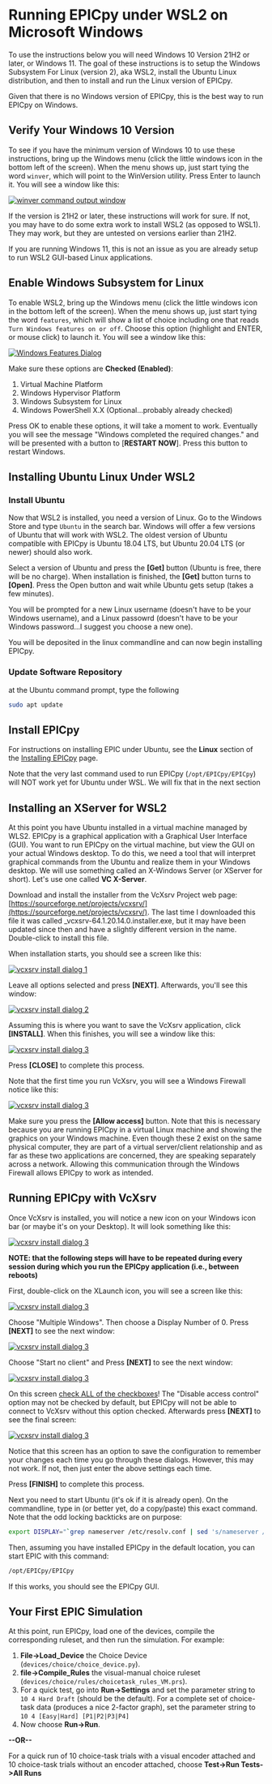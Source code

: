 # Running EPICpy under WSL2 on Microsoft Windows

To use the instructions below you will need Windows 10 Version 21H2 or later, or Windows 11. The goal of these instructions is to setup the Windows Subsystem For Linux (version 2), aka WSL2, install the Ubuntu Linux distribution, and then to install and run the Linux version of EPICpy.

Given that there is no Windows version of EPICpy, this is the best way to run EPICpy on Windows.

## Verify Your Windows 10 Version

To see if you have the minimum version of Windows 10 to use these instructions, bring up the Windows menu (click the little windows icon in the bottom left of the screen). When the menu shows up, just start tying the word `winver`, which will point to the WinVersion utility. Press Enter to launch it. You will see a window like this:

[![winver command output window](resources/images/winver_output.png)](resources/images/winver_output.png)

If the version is 21H2 or later, these instructions will work for sure. If not, you may have to do some extra work to install WSL2 (as opposed to WSL1). They may work, but they are untested on versions earlier than 21H2.

If you are running Windows 11, this is not an issue as you are already setup to run WSL2 GUI-based Linux applications.

## Enable Windows Subsystem for Linux
To enable WSL2, bring up the Windows menu (click the little windows icon in the bottom left of the screen). When the menu shows up, just start tying the word `features`, which will show a list of choice including one that reads `Turn Windows features on or off`. Choose this option (highlight and ENTER, or mouse click) to launch it. You will see a window like this:

[![Windows Features Dialog](resources/images/windows_features.png)](resources/images/windows_features.png)

Make sure these options are **Checked (Enabled)**:

1. Virtual Machine Platform
2. Windows Hypervisor Platform
3. Windows Subsystem for Linux
4. Windows PowerShell X.X (Optional...probably already checked)

Press OK to enable these options, it will take a moment to work. Eventually you will see the message "Windows completed the required changes." and will be presented with a button to [**RESTART NOW**]. Press this button to restart Windows.

## Installing Ubuntu Linux Under WSL2

### Install Ubuntu

Now that WSL2 is installed, you need a version of Linux. Go to the Windows Store and type `Ubuntu` in the search bar. Windows will offer a few versions of Ubuntu that will work with WSL2. The oldest version of Ubuntu compatible with EPICpy is Ubuntu 18.04 LTS, but Ubuntu 20.04 LTS (or newer) should also work.

Select a version of Ubuntu and press the **[Get]** button (Ubuntu is free, there will be no charge). When installation is finished, the **[Get]** button turns to **[Open]**. Press the Open button and wait while Ubuntu gets setup (takes a few minutes).

You will be prompted for a new Linux username (doesn't have to be your Windows username), and a Linux passowrd (doesn't have to be your Windows password...I suggest you choose a new one).

You will be deposited in the linux commandline and can now begin installing EPICpy.

### Update Software Repository

at the Ubuntu command prompt, type the following

```bash
sudo apt update
```

## Install EPICpy

For instructions on installing EPIC under Ubuntu, see the **Linux** section of the [Installing EPICpy](installing.md) page.

Note that the very last command used to run EPICpy (`/opt/EPICpy/EPICpy`) will NOT work yet for Ubuntu under WSL. We will fix that in the next section

## Installing an XServer for WSL2

At this point you have Ubuntu installed in a virtual machine managed by WLS2. EPICpy is a graphical application with a Graphical User Interface (GUI). You want to run EPICpy on the virtual machine, but view the GUI on your actual Windows desktop. To do this, we need a tool that will interpret graphical commands from the Ubuntu and realize them in your Windows desktop. We will use something called an X-Windows Server (or XServer for short). Let's use one called **VC X-Server**.

Download and install the installer from the VcXsrv Project web page: [https://sourceforge.net/projects/vcxsrv/](https://sourceforge.net/projects/vcxsrv/). The last time I downloaded this file it was called _vcxsrv-64.1.20.14.0.installer.exe, but it may have been updated since then and have a slightly different version in the name. Double-click to install this file. 

When installation starts, you should see a screen like this:

[![vcxsrv install dialog 1](resources/images/vcxsrvpics/install1.png)](resources/images/vcxsrvpics/install1.png)

Leave all options selected and press **[NEXT]**. Afterwards, you'll see this window:

[![vcxsrv install dialog 2](resources/images/vcxsrvpics/install2.png)](resources/images/vcxsrvpics/install2.png)

Assuming this is where you want to save the VcXsrv application, click **[INSTALL]**. When this finishes, you will see a window like this:

[![vcxsrv install dialog 3](resources/images/vcxsrvpics/install3.png)](resources/images/vcxsrvpics/install3.png)

Press **[CLOSE]** to complete this process.

Note that the first time you run VcXsrv, you will see a Windows Firewall notice like this:

[![vcxsrv install dialog 3](resources/images/vcxsrvpics/vcxsrvfirewall.png)](resources/images/vcxsrvpics/vcxsrvfirewall.png)

Make sure you press the **[Allow access]** button. Note that this is necessary because you are running EPICpy in a virtual Linux machine and showing the graphics on your Windows machine. Even though these 2 exist on the same physical computer, they are part of a virtual server/client relationship and as far as these two applications are concerned, they are speaking separately across a network. Allowing this communication through the Windows Firewall allows EPICpy to work as intended.


## Running EPICpy with VcXsrv

Once VcXsrv is installed, you will notice a new icon on your Windows icon bar (or maybe it's on your Desktop). It will look something like this:

[![vcxsrv install dialog 3](resources/images/vcxsrvpics/icon.png)](resources/images/vcxsrvpics/icon.png)

**NOTE: that the following steps will have to be repeated during every session during which you run the EPICpy application (i.e., between reboots)**

First, double-click on the XLaunch icon, you will see a screen like this:

[![vcxsrv install dialog 3](resources/images/vcxsrvpics/dialog1.png)](resources/images/vcxsrvpics/dialog1.png)

Choose "Multiple Windows". Then choose a Display Number of 0. Press **[NEXT]** to see the next window:

[![vcxsrv install dialog 3](resources/images/vcxsrvpics/dialog2.png)](resources/images/vcxsrvpics/dialog2.png)

Choose "Start no client" and Press **[NEXT]** to see the next window:

[![vcxsrv install dialog 3](resources/images/vcxsrvpics/dialog3.png)](resources/images/vcxsrvpics/dialog3.png)

On this screen <u>check ALL of the checkboxes</u>! The "Disable access control" option may not be checked by default, but EPICpy will not be able to connect to VcXsrv without this option checked. Afterwards press **[NEXT]** to see the final screen:

[![vcxsrv install dialog 3](resources/images/vcxsrvpics/dialog4.png)](resources/images/vcxsrvpics/dialog4.png)

Notice that this screen has an option to save the configuration to remember your changes each time you go through these dialogs. However, this may not work. If not, then just enter the above settings each time.

Press **[FINISH]** to complete this process.

Next you need to start Ubuntu (it's ok if it is already open). On the commandline, type in (or better yet, do a copy/paste) this exact command. Note that the odd locking backticks are on purpose:

```bash
export DISPLAY="`grep nameserver /etc/resolv.conf | sed 's/nameserver //'`:0"
```

Then, assuming you have installed EPICpy in the default location, you can start EPIC with this command:

```bash
/opt/EPICpy/EPICpy
```

If this works, you should see the EPICpy GUI.

## Your First EPIC Simulation

At this point, run EPICpy, load one of the devices, compile the corresponding ruleset, and then run the simulation. For example:

1. **File->Load_Device** the Choice Device (`devices/choice/choice_device.py`).
2. **file->Compile_Rules** the visual-manual choice ruleset (`devices/choice/rules/choicetask_rules_VM.prs`).
3. For a quick test, go into **Run->Settings** and set the parameter string to `10 4 Hard Draft` (should be the default). For a complete set of choice-task data (produces a nice 2-factor graph), set the parameter string to `10 4 [Easy|Hard] [P1|P2|P3|P4]`
4. Now choose **Run->Run**.

**--OR--**

For a quick run of 10 choice-task trials with a visual encoder attached and 10 choice-task trials without an encoder attached, choose **Test->Run Tests->All Runs**



